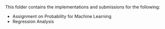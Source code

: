 This folder contains the implementations and submissions for the following:
  - Assignment on Probability for Machine Learning
  - Regression Analysis
